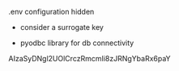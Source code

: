 .env configuration hidden

- consider a surrogate key

- pyodbc library for db connectivity

AIzaSyDNgl2UOlCrczRmcmIi8zJRNgYbaRx6paY